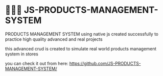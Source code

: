 # 👑🛒🌠 JS-PRODUCTS-MANAGEMENT-SYSTEM
PRODUCTS MANAGEMENT SYSTEM using native js created successfully to practice high quality advanced and real projects

this advanced crud is created to simulate real world products management system in stores

you can check it out from here: https://github.com/JS-PRODUCTS-MANAGEMENT-SYSTEM/
